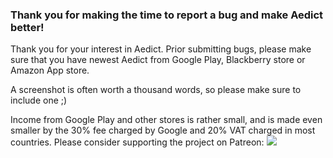### Thank you for making the time to report a bug and make Aedict better!

Thank you for your interest in Aedict. Prior submitting bugs, please make sure that you have newest Aedict from Google Play,
Blackberry store or Amazon App store.

A screenshot is often worth a thousand words, so please make sure to include one ;)

Income from Google Play and other stores is rather small, and is made even smaller by the 30% fee charged by Google and 20% VAT charged in most countries.
Please consider supporting the project on Patreon: <a href="https://www.patreon.com/bePatron?u=2914375"><img src="http://www.aedict.eu/patreon.png"></a>
